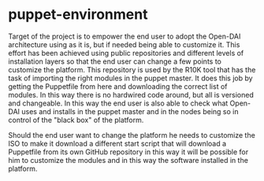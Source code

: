 puppet-environment
==================

Target of the project is to empower the end user to adopt the Open-DAI architecture using as it is, but if needed being able to customize it.
This effort has been achieved using public repositories and different levels of installation layers so that the end user can change a few points to customize the platform.
This repository is used by the R10K tool that has the task of importing the right modules in the puppet master.
It does this job by getting the Puppetfile from here and downloading the correct list of modules.
In this way there is no hardwired code around, but all is versioned and changeable.
In this way the end user is also able to check what Open-DAI uses and installs in the puppet master and in the nodes being so in control of the "black box" of the platform.

Should the end user want to change the platform he needs to customize the ISO to make it download a different start script that will download a Puppetfile from its own GitHub repository in this way it will be possible for him to customize the modules and in this way the software installed in the platform.
